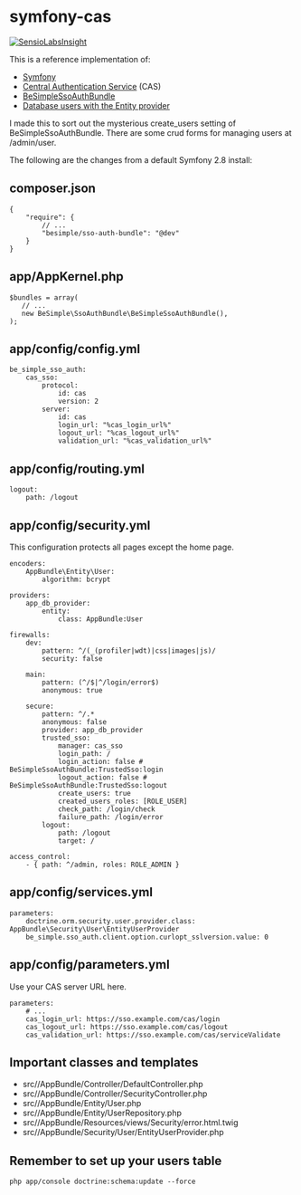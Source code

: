 symfony-cas
===========

[![SensioLabsInsight](https://insight.sensiolabs.com/projects/dca3869f-4c0a-4777-b49d-05b012b889cc/small.png)](https://insight.sensiolabs.com/projects/dca3869f-4c0a-4777-b49d-05b012b889cc)

This is a reference implementation of:

  * [Symfony](https://symfony.com/)
  * [Central Authentication Service](https://en.wikipedia.org/wiki/Central_Authentication_Service) (CAS)
  * [BeSimpleSsoAuthBundle](https://github.com/BeSimple/BeSimpleSsoAuthBundle)
  * [Database users with the Entity provider](http://symfony.com/doc/2.8/cookbook/security/entity_provider.html)
  
I made this to sort out the mysterious create_users setting of BeSimpleSsoAuthBundle. There are some crud forms for managing users at /admin/user.

The following are the changes from a default Symfony 2.8 install:

## composer.json

    {
        "require": {
            // ... 
            "besimple/sso-auth-bundle": "@dev"
        }
    }
    
## app/AppKernel.php

```
$bundles = array(
   // ...
   new BeSimple\SsoAuthBundle\BeSimpleSsoAuthBundle(),
);
```
    
## app/config/config.yml

```
be_simple_sso_auth:
    cas_sso:
        protocol:
            id: cas
            version: 2
        server:
            id: cas
            login_url: "%cas_login_url%"
            logout_url: "%cas_logout_url%"
            validation_url: "%cas_validation_url%"

```
    
## app/config/routing.yml

```
logout:
    path: /logout

```


## app/config/security.yml

This configuration protects all pages except the home page.

    encoders:
        AppBundle\Entity\User:
            algorithm: bcrypt
            
    providers:
        app_db_provider:
            entity:
                class: AppBundle:User
                
    firewalls:
        dev:
            pattern: ^/(_(profiler|wdt)|css|images|js)/
            security: false

        main:
            pattern: (^/$|^/login/error$)
            anonymous: true

        secure:
            pattern: ^/.*
            anonymous: false
            provider: app_db_provider
            trusted_sso:
                manager: cas_sso
                login_path: /
                login_action: false # BeSimpleSsoAuthBundle:TrustedSso:login
                logout_action: false # BeSimpleSsoAuthBundle:TrustedSso:logout
                create_users: true
                created_users_roles: [ROLE_USER]
                check_path: /login/check
                failure_path: /login/error
            logout:
                path: /logout
                target: /

    access_control:
        - { path: ^/admin, roles: ROLE_ADMIN }
   

## app/config/services.yml

    parameters:
        doctrine.orm.security.user.provider.class: AppBundle\Security\User\EntityUserProvider
        be_simple.sso_auth.client.option.curlopt_sslversion.value: 0
        
## app/config/parameters.yml

Use your CAS server URL here.

    parameters:
        # ...
        cas_login_url: https://sso.example.com/cas/login
        cas_logout_url: https://sso.example.com/cas/logout
        cas_validation_url: https://sso.example.com/cas/serviceValidate

## Important classes and templates

 * src//AppBundle/Controller/DefaultController.php
 * src//AppBundle/Controller/SecurityController.php
 * src//AppBundle/Entity/User.php
 * src//AppBundle/Entity/UserRepository.php
 * src//AppBundle/Resources/views/Security/error.html.twig
 * src//AppBundle/Security/User/EntityUserProvider.php

## Remember to set up your users table

    php app/console doctrine:schema:update --force

